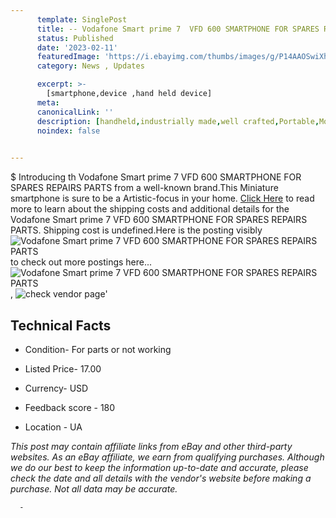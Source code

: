 ```yaml
---
      template: SinglePost
      title: -- Vodafone Smart prime 7  VFD 600 SMARTPHONE FOR SPARES REPAIRS PARTS
      status: Published
      date: '2023-02-11'
      featuredImage: 'https://i.ebayimg.com/thumbs/images/g/P14AAOSwiXhc4Y5Y/s-l225.jpg'
      category: News , Updates

      excerpt: >-
        [smartphone,device ,hand held device]
      meta:
      canonicalLink: ''
      description: [handheld,industrially made,well crafted,Portable,Mobile,Compact,Convenient,Lightweight,Maneuverable,Man-portable,Miniature,Carriable,Hand-held,Light,Holdable,Transportable,Mobile device,Pocket-sized,On-the-go,Wireless,Cordless,Compact size,Convenient size, smartphone,device ,hand held device]
      noindex: false
      

---
```

$
      Introducing th Vodafone Smart prime 7  VFD 600 SMARTPHONE FOR SPARES REPAIRS PARTS from a well-known brand.This Miniature smartphone is sure to be a Artistic-focus in your home. [Click Here](https://www.ebay.com/itm/154773483762?hash=item240937f0f2%3Ag%3AP14AAOSwiXhc4Y5Y&mkevt=1&mkcid=1&mkrid=711-53200-19255-0&campid=%253CePNCampaignId%253E&customid=%253CreferenceId%253E&toolid=10049) to read more to learn about the shipping costs and additional details for the Vodafone Smart prime 7  VFD 600 SMARTPHONE FOR SPARES REPAIRS PARTS. Shipping cost is undefined.Here is the posting visibly ![Vodafone Smart prime 7  VFD 600 SMARTPHONE FOR SPARES REPAIRS PARTS](https://i.ebayimg.com/thumbs/images/g/P14AAOSwiXhc4Y5Y/s-l225.jpg) to check out more postings here... ![Vodafone Smart prime 7  VFD 600 SMARTPHONE FOR SPARES REPAIRS PARTS](https://i.ebayimg.com/images/g/P14AAOSwiXhc4Y5Y/s-l960.jpg), ![check vendor page](https://origin-galleryplus.ebayimg.com/ws/web/154773483762_2_0_1/225x225.jpg,https://origin-galleryplus.ebayimg.com/ws/web/154773483762_3_0_1/225x225.jpg,https://origin-galleryplus.ebayimg.com/ws/web/154773483762_4_0_1/225x225.jpg)'

      

 ## Technical Facts 



     
      

 - Condition- For parts or not working 


      

 - Listed Price- 17.00 


      

 - Currency- USD 


      

 - Feedback score - 180 


      

 - Location - UA 


      
      

 *_This post may contain affiliate links from eBay and other third-party websites. As an eBay affiliate, we earn from qualifying purchases. Although we do our best to keep the information up-to-date and accurate, please check the date and all details with the vendor's website before making a purchase. Not all data may be accurate._*




      -
